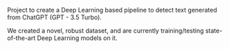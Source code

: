 Project to create a Deep Learning based pipeline to detect text generated from ChatGPT (GPT - 3.5 Turbo). 

We created a novel, robust dataset, and are currently training/testing state-of-the-art Deep Learning models on it.
